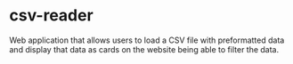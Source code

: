 # csv-reader
Web application that allows users to load a CSV file with preformatted data and display that data as cards on the website being able to filter the data.
